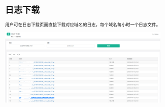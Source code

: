# 日志下载
用户可在日志下载页面直接下载对应域名的日志，每个域名每小时一个日志文件。

![](https://github.com/zhoudshu/documents/blob/main/images/cdn/cdn_25.png)

